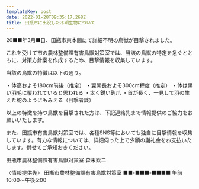 ```yaml
---
templateKey: post
date: 2022-01-28T09:35:17.268Z
title: 田瓶市に出没した不明生物について
---
```

20■■年3月■日、田瓶市東本間にて詳細不明の鳥獣が目撃されました。

これを受けて市の農林整備課有害鳥獣対策室では、当該の鳥獣の特定を急ぐとともに、対策方針案を作成するため、目撃情報を収集しています。


当該の鳥獣の特徴は以下の通り。

・体高およそ180cm前後（推定）
・翼開長およそ300cm程度（推定）
・体は黒い羽毛に覆われていると思われる
・太く鋭い鉤爪
・首が長く、一見して羽の生えた蛇のようにもみえる（目撃者談）

以上の特徴を持つ鳥獣を目撃された方は、下記連絡先まで情報提供のご協力をお願いいたします。

また、田瓶市有害鳥獣対策室では、各種SNS等においても独自に目撃情報を収集しています。有力な情報については、詳細伺った上で少額の謝礼金をお支払いたします。併せてご承知おきください。

田瓶市農林整備課有害鳥獣対策室
森末欽二

〈情報提供先〉
田瓶市農林整備課有害鳥獣対策室
■■-■■■-■■■■
午前10:00～午後5:00